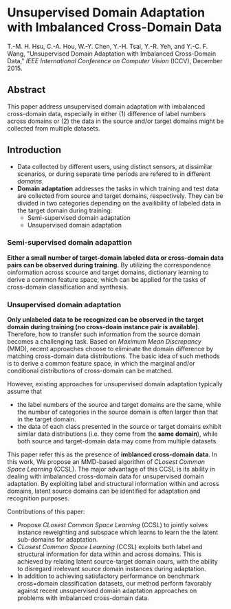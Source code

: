 # Unsupervised Domain Adaptation with Imbalanced Cross-Domain Data
T.-M. H. Hsu, C.-A. Hou, W.-Y. Chen, Y.-H. Tsai, Y.-R. Yeh, and Y.-C. F. Wang, "Unsupervised Domain Adaptation with Imbalanced Cross-Domain Data," *IEEE International Conference on Computer Vision* (ICCV), December 2015.
## Abstract
This paper address unsupervised domain adaptation with imbalanced cross-domain data, especially in either (1) difference of label numbers across domains or (2) the data in the source and/or target domains might be collected from multiple datasets.

## Introduction
- Data collected by different users, using distinct sensors, at dissimilar scenarios, or during separate time periods are refered to in different *domains*.
- **Domain adaptation** addresses the tasks in which training and test data are collected from source and target domains, respectively. They can be divided in two categories depending on the availibility of labeled data in the target domain during training: 
  - Semi-supervised domain adaptation
  - Unsupervised domain adaptation

### Semi-supervised domain adapattion
**Either a small number of target-domain labeled data or cross-domain data pairs can be observed during training.** By utilizing the correspondence oinformation across scource and target domains, dictionary learning to derive a common feature space, which can be applied for the tasks of cross-domain classification and synthesis.

### Unsupervised domain adaptation
**Only unlabeled data to be recognized can be observed in the target domain during training (no cross-doain instance pair is available)**. Therefore, how to transfer such information from the source domain becomes a challenging task. Based on *Maximum Mean Discrepancy* (MMD), recent approaches choose to eliminate the domain difference by matching cross-domain data distributions. The basic idea of such methods is to derive a common feature space, in which the marginal and/or conditional distributions of cross-domain can be matched.

However, existing approaches for unsupervised domain adaptation typically assume that 
- the label numbers of the source and target domains are the same, while the number of categories in the source domain is often larger than that in the target domain.
- the data of each class presented in the source or target domains exhibit similar data distributions (i.e. they come from the **same domain**), while both source and target-domain data may come from multiple datasets. 

This paper refer this as the presence of **imblanced cross-domain data**.  In this work, We propose an MMD-based algorithm of *CLosest Common Space Learning* (CCSL). The major advantage of this CCSL is its ability in dealing with imbalanced cross-domain data for unsupervised domain adaptation. By exploiting label and structural information within and across domains, latent source domains can be identified for adaptation and recognition purposes.

Contributions of this paper:
- Propose *CLosest Common Space Learning* (CCSL) to jointly solves instance reweighting and subspace which learns to learn the the latent sub-domains for adaptation.
- *CLosest Common Space Learning* (CCSL) exploits both label and structural information for data within and across domains. This is achieved by relating latent source-target domain oaurs, with the ability to disregard irrelevant source domain instances during adaptation.
- In addition to achieving satisfactory performance on benchmark cross=domain classification datasets, our method perform favorably against recent unsupervised domain adaptation approaches on problems with imbalanced cross-domain data.
